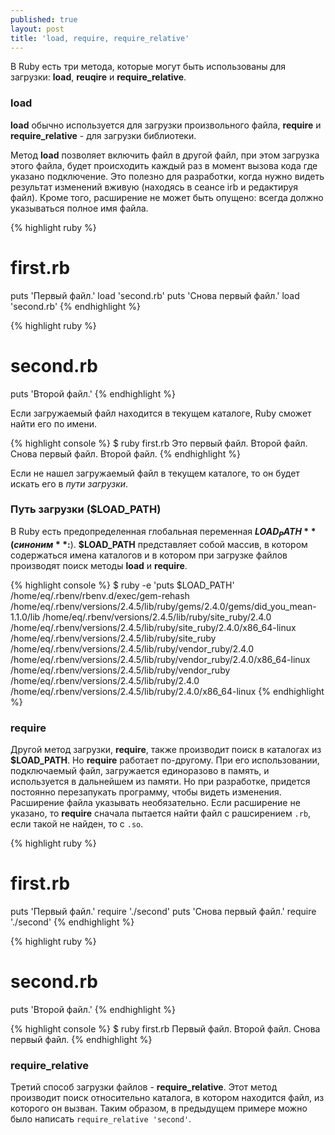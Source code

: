 ```yaml
---
published: true
layout: post
title: 'load, require, require_relative'
---
```

В Ruby есть три метода, которые могут быть использованы для загрузки: **load**, **reuqire** и **require_relative**.

### load
**load** обычно используется для загрузки произвольного файла, **require** и **require_relative** - для загрузки библиотеки.

Метод **load** позволяет включить файл в другой файл, при этом загрузка этого файла, будет происходить каждый раз в момент вызова кода где указано подключение. Это полезно для разработки, когда нужно видеть результат изменений вживую (находясь в сеансе irb и редактируя файл). Кроме того, расширение не может быть опущено: всегда должно указываться полное имя файла.

{% highlight ruby %}
# first.rb
puts 'Первый файл.'
load 'second.rb'
puts 'Снова первый файл.'
load 'second.rb'
{% endhighlight %}

{% highlight ruby %}
# second.rb
puts 'Второй файл.'
{% endhighlight %}

Если загружаемый файл находится в текущем каталоге, Ruby сможет найти его по имени.

{% highlight console %}
$ ruby first.rb
Это первый файл.
Второй файл.
Снова первый файл.
Второй файл.
{% endhighlight %}

Если не нашел загружаемый файл в текущем каталоге, то он будет искать его в _пути загрузки_.

### Путь загрузки ($LOAD_PATH)
В Ruby есть предопределенная глобальная переменная **$LOAD_PATH** (синоним **$:**). **$LOAD_PATH** представляет собой массив, в котором содержаться имена каталогов и в котором при загрузке файлов производят поиск методы **load** и **require**.

{% highlight console %}
$ ruby -e 'puts $LOAD_PATH'
/home/eq/.rbenv/rbenv.d/exec/gem-rehash
/home/eq/.rbenv/versions/2.4.5/lib/ruby/gems/2.4.0/gems/did_you_mean-1.1.0/lib
/home/eq/.rbenv/versions/2.4.5/lib/ruby/site_ruby/2.4.0
/home/eq/.rbenv/versions/2.4.5/lib/ruby/site_ruby/2.4.0/x86_64-linux
/home/eq/.rbenv/versions/2.4.5/lib/ruby/site_ruby
/home/eq/.rbenv/versions/2.4.5/lib/ruby/vendor_ruby/2.4.0
/home/eq/.rbenv/versions/2.4.5/lib/ruby/vendor_ruby/2.4.0/x86_64-linux
/home/eq/.rbenv/versions/2.4.5/lib/ruby/vendor_ruby
/home/eq/.rbenv/versions/2.4.5/lib/ruby/2.4.0
/home/eq/.rbenv/versions/2.4.5/lib/ruby/2.4.0/x86_64-linux
{% endhighlight %}

### require
Другой метод загрузки, **require**, также производит поиск в каталогах из **$LOAD_PATH**. Но **require** работает по-другому. При его использовании, подключаемый файл, загружается единоразово в память, и используется в дальнейшем из памяти. Но при разработке, придется постоянно перезапукать программу, чтобы видеть изменения. Расширение файла указывать необязательно. Если расширение не указано, то **require** сначала пытается найти файл с рашсирением `.rb`, если такой не найден, то с `.so`.

{% highlight ruby %}
# first.rb
puts 'Первый файл.'
require './second'
puts 'Снова первый файл.'
require './second'
{% endhighlight %}

{% highlight ruby %}
# second.rb
puts 'Второй файл.'
{% endhighlight %}

{% highlight console %}
$ ruby first.rb
Первый файл.
Второй файл.
Снова первый файл.
{% endhighlight %}

### require_relative
Третий способ загрузки файлов - **require_relative**. Этот метод производит поиск относительно каталога, в котором находится файл, из которого он вызван. Таким образом, в предыдущем примере можно было написать `require_relative 'second'`.